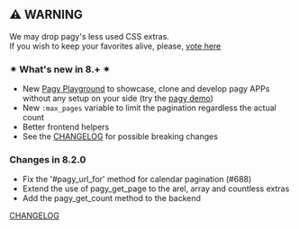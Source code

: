 ## ⚠ WARNING

We may drop pagy's less used CSS extras.  
If you wish to keep your favorites alive, please, [vote here](https://github.com/ddnexus/pagy/discussions/categories/survey)

### ✴ What's new in 8.+ ✴

- New [Pagy Playground](https://ddnexus.github.io/pagy/playground/) to showcase, clone and develop pagy APPs without any setup on
  your side (try the [pagy demo](https://ddnexus.github.io/pagy/playground.md#3-demo-app))
- New `:max_pages` variable to limit the pagination regardless the actual count
- Better frontend helpers
- See the [CHANGELOG](https://ddnexus.github.io/pagy/changelog) for possible breaking changes

### Changes in 8.2.0

<!-- changes start -->
- Fix the '#pagy_url_for' method for calendar pagination (#688)
- Extend the use of pagy_get_page to the arel, array and countless extras
- Add the pagy_get_count method to the backend
<!-- changes end -->

[CHANGELOG](https://ddnexus.github.io/pagy/changelog)
